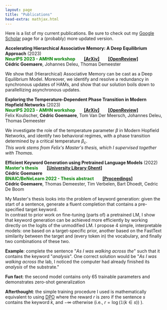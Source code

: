 ```yaml
---
layout: page
title: "Publications"
head-extra: mathjax.html
---
```


Here is a list of my current publications. Be sure to check out my [Google Scholar](https://scholar.google.be/citations?user=4BQ4DZsAAAAJ) page for a (probably) more updated version.

**Accelerating Hierarchical Associative Memory: A Deep Equilibrium Approach** (2023) \
**<font color='green'>NeurIPS 2023 - AMHN workshop</font>**  [**[ArXiv]**](https://arxiv.org/abs/2311.15673)  [**[OpenReview]**](https://openreview.net/forum?id=Vmndp6HnfR) \
**Cédric Goemaere**, Johannes Deleu, Thomas Demeester

We show that (Hierarchical) Associative Memory can be cast as a Deep Equilibrium Model. Moreover, we identify and resolve a redundancy in synchronous updates of HAMs, and show that our solution boils down to parallellizing asynchronous updates.

**Exploring the Temperature-Dependent Phase Transition in Modern Hopfield Networks** (2023) \
**<font color='green'>NeurIPS 2023 - AMHN workshop</font>**  [**[ArXiv]**](https://arxiv.org/abs/2311.18434)  [**[OpenReview]**](https://openreview.net/forum?id=AXiMq2k4cb) \
Felix Koulischer, **Cédric Goemaere**, Tom Van Der Meersch, Johannes Deleu, Thomas Demeester

We investigate the role of the temperature parameter $\beta$ in Modern Hopfield Networks, and identify two behavioral regimes, with a phase transition determined by a critical temperature $\beta_c$. \
*This work stems from Felix's Master's thesis, which I supervised together with Thomas.*

**Efficient Keyword Generation using Pretrained Language Models** (2022) \
**<font color='green'>Master's thesis</font>**  [**[University Library Ghent]**](https://lib.ugent.be/en/catalog/rug01:003063469) \
**Cédric Goemaere** \
**<font color='green'>BNAIC/BeNeLearn 2022 - Thesis abstract</font>**  [**[Proceedings]**](https://bnaic2022.uantwerpen.be/wp-content/uploads/BNAICBeNeLearn_2022_submission_4135.pdf) \
**Cédric Goemaere**, Thomas Demeester, Tim Verbelen, Bart Dhoedt, Cedric De Boom

My Master's thesis looks into the problem of keyword generation: given the start of a sentence, generate a fluent completion that contains a pre-specified target keyword. \
In contrast to prior work on fine-tuning (parts of) a pretrained LM, I show that keyword generation can be achieved more efficiently by working directly on the logits of the unmodified LM. I propose 4 simple, interpretable models: one based on a target-specific prior, another based on the FastText similarity between the target and (every token in) the vocabulary, and finally two combinations of these two.

**Example**: complete the sentence "*As I was walking across the*" such that it contains the keyword "*analysis*". One correct solution would be "*As I was walking across the* lab, I noticed the computer had already finished its *analysis* of the substrate."

**Fun fact**: the second model contains only 65 trainable parameters and demonstrates zero-shot generalization

**Afterthought**: the simple training procedure I used is mathematically equivalent to using [DPO](https://arxiv.org/abs/2305.18290) where the reward $r$ is zero if the sentence $s$ contains the keyword $k$, and $-\infty$ otherwise (i.e., $r=\log(\mathbb{1}(k \in s))$ ).
